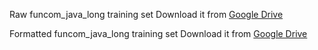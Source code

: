 Raw funcom_java_long training set
    Download it from [Google Drive](https://drive.google.com/file/d/1BCcOz-Wo4fqcnBITMeI_0Q53FolLyu7D/view?usp=drive_link)

Formatted funcom_java_long training set
    Download it from [Google Drive](https://drive.google.com/file/d/1dsgy6Fx2UsFoHhyA35QOn0RXoQt24eG9/view?usp=drive_link)